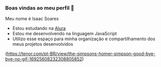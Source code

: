### Boas vindas ao meu perfil 💙

Meu nome é Isaac Soares

- Estou estudando na [Alura](https://www.alura.com.br)
- Estou me desenvolvendo na linguagem JavaScript
- Utilizo esse espaço para minha organização e compartilhamento dos meus projetos desenvolvidos

(https://tenor.com/pt-BR/view/the-simpsons-homer-simpson-good-bye-bye-no-gif-16925608232308805852)
